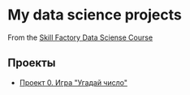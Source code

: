# My data science projects

From the [Skill Factory Data Sciense Course](https://skillfactory.ru/courses/data-science)

## Проекты

* [Проект 0. Игра "Угадай число"](https://github.com/BakharevAN/sf_data_science/tree/main/project_0)